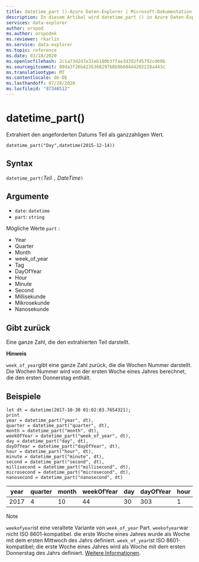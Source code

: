 ```yaml
---
title: datetime_part ()-Azure Daten-Explorer | Microsoft-Dokumentation
description: In diesem Artikel wird datetime_part () in Azure Daten-Explorer beschrieben.
services: data-explorer
author: orspod
ms.author: orspodek
ms.reviewer: rkarlin
ms.service: data-explorer
ms.topic: reference
ms.date: 03/18/2020
ms.openlocfilehash: 2c1a73d2d7e31eb180b37fae3d392fd5792cd69b
ms.sourcegitcommit: 09da3f26b4235368297b8b9b604d4282228a443c
ms.translationtype: MT
ms.contentlocale: de-DE
ms.lasthandoff: 07/28/2020
ms.locfileid: "87348512"
---
```

# <a name="datetime_part"></a>datetime_part()

Extrahiert den angeforderten Datums Teil als ganzzahligen Wert.

```kusto
datetime_part("Day",datetime(2015-12-14))
```

## <a name="syntax"></a>Syntax

`datetime_part(`*Teil* `,` *DateTime*`)`

## <a name="arguments"></a>Argumente

* `date`: `datetime`
* `part`: `string`

Mögliche Werte `part` : 
- Year
- Quarter
- Month
- week_of_year
- Tag
- DayOfYear
- Hour
- Minute
- Second
- Millisekunde
- Mikrosekunde
- Nanosekunde

## <a name="returns"></a>Gibt zurück

Eine ganze Zahl, die den extrahierten Teil darstellt.

**Hinweis**

`week_of_year`gibt eine ganze Zahl zurück, die die Wochen Nummer darstellt. Die Wochen Nummer wird von der ersten Woche eines Jahres berechnet, die den ersten Donnerstag enthält.

## <a name="examples"></a>Beispiele

```kusto
let dt = datetime(2017-10-30 01:02:03.7654321); 
print 
year = datetime_part("year", dt),
quarter = datetime_part("quarter", dt),
month = datetime_part("month", dt),
weekOfYear = datetime_part("week_of_year", dt),
day = datetime_part("day", dt),
dayOfYear = datetime_part("dayOfYear", dt),
hour = datetime_part("hour", dt),
minute = datetime_part("minute", dt),
second = datetime_part("second", dt),
millisecond = datetime_part("millisecond", dt),
microsecond = datetime_part("microsecond", dt),
nanosecond = datetime_part("nanosecond", dt)

```

|year|quarter|month|weekOfYear|day|dayOfYear|hour|minute|second|Millisekunde|Mikrosekunde|Nanosekunde|
|---|---|---|---|---|---|---|---|---|---|---|---|
|2017|4|10|44|30|303|1|2|3|765|765432|765432100|

> [!NOTE]
> `weekofyear`ist eine veraltete Variante von `week_of_year` Part. `weekofyear`war nicht ISO 8601-kompatibel. die erste Woche eines Jahres wurde als Woche mit dem ersten Mittwoch des Jahrs definiert.
`week_of_year`ist ISO 8601-kompatibel; die erste Woche eines Jahres wird als Woche mit dem ersten Donnerstag des Jahrs definiert. [Weitere Informationen](https://en.wikipedia.org/wiki/ISO_8601#Week_dates).